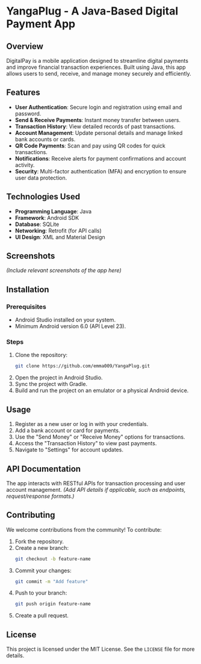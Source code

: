 # YangaPlug - A Java-Based Digital Payment App

## Overview
DigitalPay is a mobile application designed to streamline digital payments and improve financial transaction experiences. Built using Java, this app allows users to send, receive, and manage money securely and efficiently.

## Features
- **User Authentication**: Secure login and registration using email and password.
- **Send & Receive Payments**: Instant money transfer between users.
- **Transaction History**: View detailed records of past transactions.
- **Account Management**: Update personal details and manage linked bank accounts or cards.
- **QR Code Payments**: Scan and pay using QR codes for quick transactions.
- **Notifications**: Receive alerts for payment confirmations and account activity.
- **Security**: Multi-factor authentication (MFA) and encryption to ensure user data protection.

## Technologies Used
- **Programming Language**: Java
- **Framework**: Android SDK
- **Database**: SQLite
- **Networking**: Retrofit (for API calls)
- **UI Design**: XML and Material Design

## Screenshots
*(Include relevant screenshots of the app here)*

## Installation
### Prerequisites
- Android Studio installed on your system.
- Minimum Android version 6.0 (API Level 23).

### Steps
1. Clone the repository:
   ```bash
   git clone https://github.com/emma009/YangaPlug.git
   ```
2. Open the project in Android Studio.
3. Sync the project with Gradle.
4. Build and run the project on an emulator or a physical Android device.

## Usage
1. Register as a new user or log in with your credentials.
2. Add a bank account or card for payments.
3. Use the "Send Money" or "Receive Money" options for transactions.
4. Access the "Transaction History" to view past payments.
5. Navigate to "Settings" for account updates.

## API Documentation
The app interacts with RESTful APIs for transaction processing and user account management. *(Add API details if applicable, such as endpoints, request/response formats.)*

## Contributing
We welcome contributions from the community! To contribute:
1. Fork the repository.
2. Create a new branch:
   ```bash
   git checkout -b feature-name
   ```
3. Commit your changes:
   ```bash
   git commit -m "Add feature"
   ```
4. Push to your branch:
   ```bash
   git push origin feature-name
   ```
5. Create a pull request.

## License
This project is licensed under the MIT License. See the `LICENSE` file for more details.
